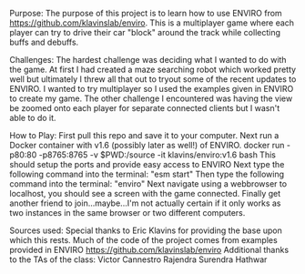 Purpose:
The purpose of this project is to learn how to use ENVIRO from https://github.com/klavinslab/enviro. This is a multiplayer
game where each player can try to drive their car "block" around the track while collecting buffs and debuffs.

Challenges:
The hardest challenge was deciding what I wanted to do with the game. At first I had created a maze searching robot which worked pretty well but ultimately I threw all that out to tryout some of the recent updates to ENVIRO. I wanted to try multiplayer so I used the examples given in ENVIRO to create my game. The other challenge I encountered was having the view be zoomed onto each player for separate connected clients but I wasn't able to do it.

How to Play:
First pull this repo and save it to your computer.
Next run a Docker container with v1.6 (possibly later as well!) of ENVIRO.
docker run -p80:80 -p8765:8765 -v $PWD:/source -it klavins/enviro:v1.6 bash
This should setup the ports and provide easy access to ENVIRO
Next type the following command into the terminal: "esm start"
Then type the following command into the terminal: "enviro"
Next navigate using a webbrowser to localhost, you should see a screen with the game connected.
Finally get another friend to join...maybe...I'm not actually certain if it only works as two instances in the same browser
or two different computers.

Sources used:
Special thanks to Eric Klavins for providing the base upon which this rests. Much of the code of the project comes from examples provided in ENVIRO
https://github.com/klavinslab/enviro
Additional thanks to the TAs of the class:
Victor Cannestro
Rajendra Surendra Hathwar 
